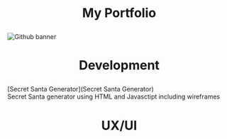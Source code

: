# <p align="center">My Portfolio</p>
![Github banner](https://github.com/user-attachments/assets/e090e9af-c596-4cfb-bb88-2e1ce7433632)

# <p align="center">Development</p>
[Secret Santa Generator](Secret Santa Generator)
<br>
Secret Santa generator using HTML and Javasctipt including wireframes
  
# <p align="center">UX/UI</p>

